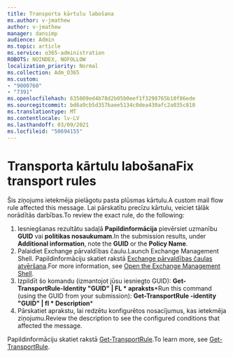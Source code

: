 ```yaml
---
title: Transporta kārtulu labošana
ms.author: v-jmathew
author: v-jmathew
manager: dansimp
audience: Admin
ms.topic: article
ms.service: o365-administration
ROBOTS: NOINDEX, NOFOLLOW
localization_priority: Normal
ms.collection: Adm_O365
ms.custom:
- "9000760"
- "7391"
ms.openlocfilehash: 635009ed4b78d2b05b0eef1f3298765b10f86ede
ms.sourcegitcommit: bd6a9cb5d357baee5134c0dea430afc2a035c810
ms.translationtype: MT
ms.contentlocale: lv-LV
ms.lasthandoff: 03/09/2021
ms.locfileid: "50694155"
---
```

# <a name="fix-transport-rules"></a><span data-ttu-id="680c6-102">Transporta kārtulu labošana</span><span class="sxs-lookup"><span data-stu-id="680c6-102">Fix transport rules</span></span>

<span data-ttu-id="680c6-103">Šis ziņojums ietekmēja pielāgotu pasta plūsmas kārtulu.</span><span class="sxs-lookup"><span data-stu-id="680c6-103">A custom mail flow rule affected this message.</span></span> <span data-ttu-id="680c6-104">Lai pārskatītu precīzu kārtulu, veiciet tālāk norādītās darbības.</span><span class="sxs-lookup"><span data-stu-id="680c6-104">To review the exact rule, do the following:</span></span>

1. <span data-ttu-id="680c6-105">Iesniegšanas rezultātu sadaļā **Papildinformācija** pievērsiet uzmanību **GUID** vai **politikas nosaukumam**.</span><span class="sxs-lookup"><span data-stu-id="680c6-105">In the submission results, under **Additional information**, note the **GUID** or the **Policy Name**.</span></span>
2. <span data-ttu-id="680c6-106">Palaidiet Exchange pārvaldības čaulu.</span><span class="sxs-lookup"><span data-stu-id="680c6-106">Launch Exchange Management Shell.</span></span> <span data-ttu-id="680c6-107">Papildinformāciju skatiet rakstā [Exchange pārvaldības čaulas atvēršana](https://go.microsoft.com/fwlink/?linkid=2101432).</span><span class="sxs-lookup"><span data-stu-id="680c6-107">For more information, see [Open the Exchange Management Shell](https://go.microsoft.com/fwlink/?linkid=2101432).</span></span>
3. <span data-ttu-id="680c6-108">Izpildīt šo komandu (izmantojot jūsu iesniegto GUID):  **Get-TransportRule-Identity "GUID" | FL \* apraksts**\*</span><span class="sxs-lookup"><span data-stu-id="680c6-108">Run this command (using the GUID from your submission):  **Get-TransportRule -identity "GUID" | fl \* Description**\*</span></span>
4. <span data-ttu-id="680c6-109">Pārskatiet aprakstu, lai redzētu konfigurētos nosacījumus, kas ietekmēja ziņojumu.</span><span class="sxs-lookup"><span data-stu-id="680c6-109">Review the description to see the configured conditions that affected the message.</span></span>

<span data-ttu-id="680c6-110">Papildinformāciju skatiet rakstā [Get-TransportRule](https://go.microsoft.com/fwlink/?linkid=2101523).</span><span class="sxs-lookup"><span data-stu-id="680c6-110">To learn more, see [Get-TransportRule](https://go.microsoft.com/fwlink/?linkid=2101523).</span></span>

